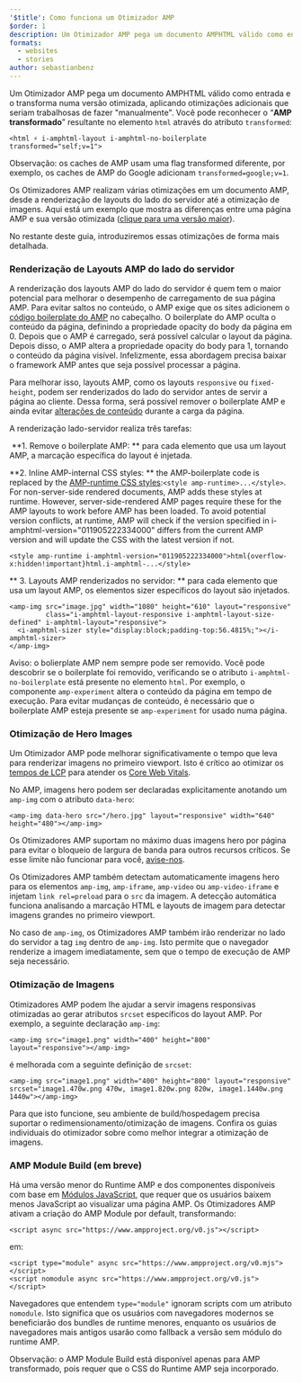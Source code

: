 ```yaml
---
'$title': Como funciona um Otimizador AMP
$order: 1
description: Um Otimizador AMP pega um documento AMPHTML válido como entrada e o transforma numa versão otimizada, aplicando otimizações adicionais que seriam trabalhosas de fazer "manualmente". Este guia explica em detalhes como o Otimizador AMP funciona.
formats:
  - websites
  - stories
author: sebastianbenz
---
```


Um Otimizador AMP pega um documento AMPHTML válido como entrada e o transforma numa versão otimizada, aplicando otimizações adicionais que seriam trabalhosas de fazer "manualmente". Você pode reconhecer o “**AMP transformado**” resultante no elemento `html` através do atributo `transformed`:

```
<html ⚡ i-amphtml-layout i-amphtml-no-boilerplate transformed="self;v=1">
```

Observação: os caches de AMP usam uma flag transformed diferente, por exemplo, os caches de AMP do Google adicionam `transformed=google;v=1`.

Os Otimizadores AMP realizam várias otimizações em um documento AMP, desde a renderização de layouts do lado do servidor até a otimização de imagens. Aqui está um exemplo que mostra as diferenças entre uma página AMP e sua versão otimizada ([clique para uma versão maior](/static/img/docs/guides/optimized-amp-diff.png)).

<a href="/static/img/docs/guides/optimized-amp-diff.png"><amp-img lightbox layout="responsive" width="2560" height="773" src="/static/img/docs/guides/optimized-amp-diff.png"></amp-img></a>

No restante deste guia, introduziremos essas otimizações de forma mais detalhada.

### Renderização de Layouts AMP do lado do servidor

A renderização dos layouts AMP do lado do servidor é quem tem o maior potencial para melhorar o desempenho de carregamento de sua página AMP. Para evitar saltos no conteúdo, o AMP exige que os sites adicionem o [código boilerplate do AMP](https://amp.dev/documentation/guides-and-tutorials/learn/spec/amp-boilerplate/?format=websites) no cabeçalho. O boilerplate do AMP oculta o conteúdo da página, definindo a propriedade opacity do body da página em 0. Depois que o AMP é carregado, será possível calcular o layout da página. Depois disso, o AMP altera a propriedade opacity do body para 1, tornando o conteúdo da página visível. Infelizmente, essa abordagem precisa baixar o framework AMP antes que seja possível processar a página.

Para melhorar isso, layouts AMP, como os layouts `responsive` ou `fixed-height`, podem ser renderizados do lado do servidor antes de servir a página ao cliente. Dessa forma, será possível remover o boilerplate AMP e ainda evitar [alterações de conteúdo](https://web.dev/cls/) durante a carga da página.

A renderização lado-servidor realiza três tarefas:

⁣ **1. Remove o boilerplate AMP: ** para cada elemento que usa um layout AMP, a marcação específica do layout é injetada.

⁣**2. Inline AMP-internal CSS styles: ** the AMP-boilerplate code is replaced by the <a href="https://cdn.ampproject.org/v0.css">AMP-runtime CSS styles</a>:`<style amp-runtime>...</style>`. For non-server-side rendered documents, AMP adds these styles at runtime. However, server-side-rendered AMP pages require these for the AMP layouts to work before AMP has been loaded. To avoid potential version conflicts, at runtime, AMP will check if the version specified in i-amphtml-version="011905222334000" differs from the current AMP version and will update the CSS with the latest version if not.

```
<style amp-runtime i-amphtml-version="011905222334000">html{overflow-x:hidden!important}html.i-amphtml-...</style>
```

** 3. Layouts AMP renderizados no servidor: ** para cada elemento que usa um layout AMP, os elementos sizer específicos do layout são injetados.

```
<amp-img src="image.jpg" width="1080" height="610" layout="responsive"
         class="i-amphtml-layout-responsive i-amphtml-layout-size-defined" i-amphtml-layout="responsive">
  <i-amphtml-sizer style="display:block;padding-top:56.4815%;"></i-amphtml-sizer>
</amp-img>
```

Aviso: o bolierplate AMP nem sempre pode ser removido. Você pode descobrir se o boilerplate foi removido, verificando se o atributo `i-amphtml-no-boilerplate` está presente no elemento `html`. Por exemplo, o componente `amp-experiment` altera o conteúdo da página em tempo de execução. Para evitar mudanças de conteúdo, é necessário que o boilerplate AMP esteja presente se `amp-experiment` for usado numa página.

### Otimização de Hero Images

Um Otimizador AMP pode melhorar significativamente o tempo que leva para renderizar imagens no primeiro viewport. Isto é crítico ao otimizar os [tempos de LCP](https://web.dev/lcp/) para atender os [Core Web Vitals](https://web.dev/vitals).

No AMP, imagens hero podem ser declaradas explicitamente anotando um `amp-img` com o atributo `data-hero`:

```
<amp-img data-hero src="/hero.jpg" layout="responsive" width="640" height="480"></amp-img>
```

Os Otimizadores AMP suportam no máximo duas imagens hero por página para evitar o bloqueio de largura de banda para outros recursos críticos. Se esse limite não funcionar para você, [avise-nos](https://github.com/ampproject/amp-toolbox/issues).

Os Otimizadores AMP também detectam automaticamente imagens hero para os elementos `amp-img`, `amp-iframe`, `amp-video` ou `amp-video-iframe` e injetam `link rel=preload` para o `src` da imagem. A detecção automática funciona analisando a marcação HTML e layouts de imagem para detectar imagens grandes no primeiro viewport.

No caso de `amp-img`, os Otimizadores AMP também irão renderizar no lado do servidor a tag `img` dentro de `amp-img`. Isto permite que o navegador renderize a imagem imediatamente, sem que o tempo de execução de AMP seja necessário.

### Otimização de Imagens

Otimizadores AMP podem lhe ajudar a servir imagens responsivas otimizadas ao gerar atributos `srcset` específicos do layout AMP. Por exemplo, a seguinte declaração `amp-img`:

```
<amp-img src="image1.png" width="400" height="800" layout="responsive"></amp-img>
```

é melhorada com a seguinte definição de `srcset`:

```
<amp-img src="image1.png" width="400" height="800" layout="responsive" srcset="image1.470w.png 470w, image1.820w.png 820w, image1.1440w.png 1440w"></amp-img>
```

Para que isto funcione, seu ambiente de build/hospedagem precisa suportar o redimensionamento/otimização de imagens. Confira os guias individuais do otimizador sobre como melhor integrar a otimização de imagens.

### AMP Module Build (em breve)

Há uma versão menor do Runtime AMP e dos componentes disponíveis com base em [Módulos JavaScript](https://v8.dev/features/modules#browser), que requer que os usuários baixem menos JavaScript ao visualizar uma página AMP. Os Otimizadores AMP ativam a criação do AMP Module por default, transformando:

```
<script async src="https://www.ampproject.org/v0.js"></script>
```

em:

```
<script type="module" async src="https://www.ampproject.org/v0.mjs"></script>
<script nomodule async src="https://www.ampproject.org/v0.js"></script>
```

Navegadores que entendem `type="module"` ignoram scripts com um atributo `nomodule`. Isto significa que os usuários com navegadores modernos se beneficiarão dos bundles de runtime menores, enquanto os usuários de navegadores mais antigos usarão como fallback a versão sem módulo do runtime AMP.

Observação: o AMP Module Build está disponível apenas para AMP transformado, pois requer que o CSS do Runtime AMP seja incorporado.
